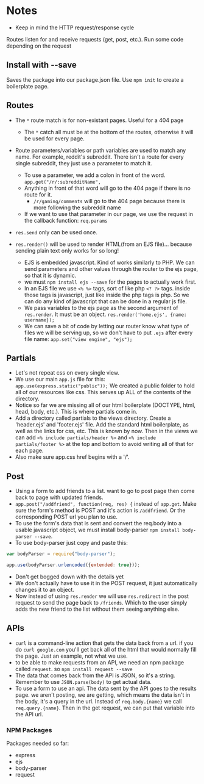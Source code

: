 # Notes

* Keep in mind the HTTP request/response cycle  


Routes listen for and receive requests (get, post, etc.). Run some code depending on the request

## Install with --save  

Saves the package into our package.json file. Use `npm init` to create a boilerplate page.


## Routes  

* The `*` route match is for non-existant pages. Useful for a 404 page
    * The `*` catch all must be at the bottom of the routes, otherwise it will be used for every page.  

* Route parameters/variables or path variables are used to match any name. For example, reddit's subreddit. There isn't a route for every single subreddit, they just use a parameter to match it.
    * To use a parameter, we add a colon in front of the word. `app.get("/r/:subredditName", `
    * Anything in front of that word will go to the 404 page if there is no route for it.
        * `/r/gaming/comments` will go to the 404 page because there is more following the subreddit name
    * If we want to use that parameter in our page, we use the request in the callback function: `req.params`

* `res.send` only can be used once.

* `res.render()` will be used to render HTML(from an EJS file)... because sending plain text only works for so long!
    * EJS is embedded javascript. Kind of works similarly to PHP. We can send parameters and other values through the router to the ejs page, so that it is dynamic.
    * we must `npm install ejs --save` for the pages to actually work first.
    * In an EJS file we use `<% %>` tags, sort of like php `<? ?>` tags. inside those tags is javascript, just like inside the php tags is php. So we can do any kind of javascript that can be done in a regular js file.
    * We pass variables to the ejs page as the second argument of `res.render`. It must be an object. `res.render('home.ejs', {name: username});`
    * We can save a bit of code by letting our router know what type of files we will be serving up, so we don't have to put `.ejs` after every file name: `app.set("view engine", "ejs");`

## Partials
* Let's not repeat css on every single view.
* We use our main `app.js` file for this: `app.use(express.static("public"));` We created a public folder to hold all of our resources like css. This serves up ALL of the contents of the directory.
* Notice so far we are missing all of our html boilerplate (DOCTYPE, html, head, body, etc.). This is where partials come in.
* Add a directory called partials to the views directory. Create a 'header.ejs' and 'footer.ejs' file. Add the standard html boilerplate, as well as the links for css, etc. This is known by now. Then in the views we can add `<% include partials/header %>` and `<% include partials/footer %>` at the top and bottom to avoid writing all of that for each page.
* Also make sure app.css href begins with a '/'.

## Post
* Using a form to add friends to a list. want to go to post page then come back to page with updated friends.
* `app.post("/addfriend", function(req, res) {` instead of `app.get`. Make sure the form's method is POST and it's action is `/addfriend`. Or the corresponding POST url you plan to use.
* To use the form's data that is sent and convert the req.body into a usable javascript object, we must install body-parser `npm install body-parser --save`.
* To use body-parser just copy and paste this:

```javascript
var bodyParser = require("body-parser");

app.use(bodyParser.urlencoded({extended: true}));
```

* Don't get bogged down with the details yet
* We don't actually have to use it in the POST request, it just automatically changes it to an object.
* Now instead of using `res.render` we will use `res.redirect` in the post request to send the page back to `/friends`. Which to the user simply adds the new friend to the list without them seeing anything else.

## APIs
* `curl` is a command-line action that gets the data back from a url. if you do `curl google.com` you'll get back all of the html that would normally fill the page. Just an example, not what we use.
* to be able to make requests from an API, we need an npm package called `request`. so `npm install request --save`
* The data that comes back from the API is JSON, so it's a string. Remember to use `JSON.parse(body)` to get actual data.
* To use a form to use an api. The data sent by the API goes to the results page. we aren't posting, we are getting, which means the data isn't in the body, it's a query in the url. Instead of `req.body.{name}` we call `req.query.{name}`. Then in the get request, we can put that variable into the API url.


### NPM Packages  
Packages needed so far:

* express
* ejs
* body-parser
* request